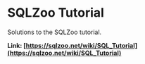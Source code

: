 # SQLZoo Tutorial

Solutions to the SQLZoo tutorial. 

<b> Link: [https://sqlzoo.net/wiki/SQL_Tutorial](https://sqlzoo.net/wiki/SQL_Tutorial) </b>
